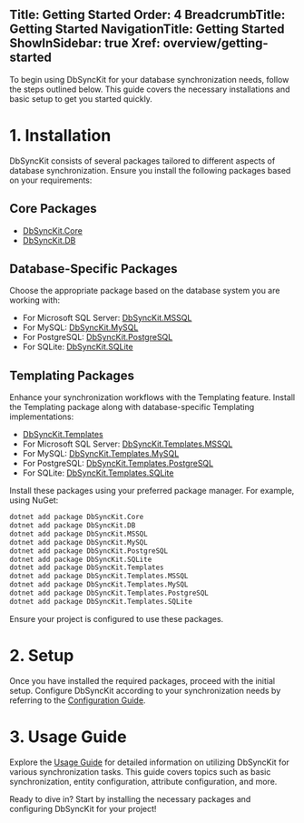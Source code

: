﻿﻿Title: Getting Started
Order: 4
BreadcrumbTitle: Getting Started
NavigationTitle: Getting Started
ShowInSidebar: true
Xref: overview/getting-started
---

To begin using DbSyncKit for your database synchronization needs, follow the steps outlined below. This guide covers the necessary installations and basic setup to get you started quickly.

# 1. Installation

DbSyncKit consists of several packages tailored to different aspects of database synchronization. Ensure you install the following packages based on your requirements:

## Core Packages

- [DbSyncKit.Core](xref:packages/dbsynckit.core)
- [DbSyncKit.DB](xref:packages/dbsynckit.db)

## Database-Specific Packages

Choose the appropriate package based on the database system you are working with:

- For Microsoft SQL Server: [DbSyncKit.MSSQL](xref:packages/dbsynckit.mssql)
- For MySQL: [DbSyncKit.MySQL](xref:packages/dbsynckit.mysql)
- For PostgreSQL: [DbSyncKit.PostgreSQL](xref:packages/dbsynckit.postgresql)
- For SQLite: [DbSyncKit.SQLite](xref:packages/dbsynckit.sqlite)

## Templating Packages

Enhance your synchronization workflows with the Templating feature. Install the Templating package along with database-specific Templating implementations:

- [DbSyncKit.Templates](xref:packages/dbsynckit.templates)
- For Microsoft SQL Server: [DbSyncKit.Templates.MSSQL](xref:packages/dbsynckit.templates.mssql)
- For MySQL: [DbSyncKit.Templates.MySQL](xref:packages/dbsynckit.templates.mysql)
- For PostgreSQL: [DbSyncKit.Templates.PostgreSQL](xref:packages/dbsynckit.templates.postgresql)
- For SQLite: [DbSyncKit.Templates.SQLite](xref:packages/dbsynckit.templates.sqlite)

Install these packages using your preferred package manager. For example, using NuGet:

```bash
dotnet add package DbSyncKit.Core
dotnet add package DbSyncKit.DB
dotnet add package DbSyncKit.MSSQL
dotnet add package DbSyncKit.MySQL
dotnet add package DbSyncKit.PostgreSQL
dotnet add package DbSyncKit.SQLite
dotnet add package DbSyncKit.Templates
dotnet add package DbSyncKit.Templates.MSSQL
dotnet add package DbSyncKit.Templates.MySQL
dotnet add package DbSyncKit.Templates.PostgreSQL
dotnet add package DbSyncKit.Templates.SQLite
```

Ensure your project is configured to use these packages.

# 2. Setup

Once you have installed the required packages, proceed with the initial setup. Configure DbSyncKit according to your synchronization needs by referring to the [Configuration Guide](xref:configuration).

# 3. Usage Guide

Explore the [Usage Guide](xref:usage) for detailed information on utilizing DbSyncKit for various synchronization tasks. This guide covers topics such as basic synchronization, entity configuration, attribute configuration, and more.

Ready to dive in? Start by installing the necessary packages and configuring DbSyncKit for your project!